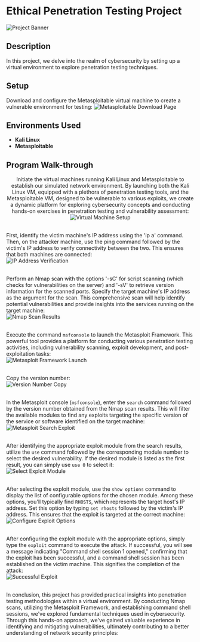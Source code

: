 # Ethical Penetration Testing Project
<img src="1_eb5oE6h-djckn-zp_O1Gvw.png" alt="Project Banner" border="0" />

## Description
In this project, we delve into the realm of cybersecurity by setting up a virtual environment to explore penetration testing techniques.

## Setup
Download and configure the Metasploitable virtual machine to create a vulnerable environment for testing:
<img src="Screenshot 2024-02-21 203448.jpg" alt="Metasploitable Download Page" border="0" />

## Environments Used
- **Kali Linux**
- **Metasploitable**

## Program Walk-through
<p align="center">
Initiate the virtual machines running Kali Linux and Metasploitable to establish our simulated network environment. By launching both the Kali Linux VM, equipped with a plethora of penetration testing tools, and the Metasploitable VM, designed to be vulnerable to various exploits, we create a dynamic platform for exploring cybersecurity concepts and conducting hands-on exercises in penetration testing and vulnerability assessment: <br/>
<img src="Screenshot 2024-02-21 203448.jpg" alt="Virtual Machine Setup" border="0" />
<br /><br />

First, identify the victim machine's IP address using the 'ip a' command. Then, on the attacker machine, use the ping command followed by the victim's IP address to verify connectivity between the two. This ensures that both machines are connected: <br/>
<img src="Screenshot 2024-02-21 203751.jpg" alt="IP Address Verification" border="0" />
<br /><br />

Perform an Nmap scan with the options '-sC' for script scanning (which checks for vulnerabilities on the server) and '-sV' to retrieve version information for the scanned ports. Specify the target machine's IP address as the argument for the scan. This comprehensive scan will help identify potential vulnerabilities and provide insights into the services running on the target machine: <br/>
<img src="Screenshot 2024-02-21 204408.jpg" alt="Nmap Scan Results" border="0" />
<br /><br />

Execute the command `msfconsole` to launch the Metasploit Framework. This powerful tool provides a platform for conducting various penetration testing activities, including vulnerability scanning, exploit development, and post-exploitation tasks: <br/>
<img src="Screenshot 2024-02-21 204809.jpg" alt="Metasploit Framework Launch" border="0" />
<br /><br />

Copy the version number: <br/>
<img src="Screenshot 2024-02-21 205523.jpg" alt="Version Number Copy" border="0" />
<br /><br />

In the Metasploit console (`msfconsole`), enter the `search` command followed by the version number obtained from the Nmap scan results. This will filter the available modules to find any exploits targeting the specific version of the service or software identified on the target machine: <br/>
<img src="Screenshot 2024-02-21 210041.jpg" alt="Metasploit Search Exploit" border="0" />
<br /><br />

After identifying the appropriate exploit module from the search results, utilize the `use` command followed by the corresponding module number to select the desired vulnerability. If the desired module is listed as the first result, you can simply use `use 0` to select it: <br/>
<img src="Screenshot 2024-02-21 210041.jpg" alt="Select Exploit Module" border="0" />
<br /><br />

After selecting the exploit module, use the `show options` command to display the list of configurable options for the chosen module. Among these options, you'll typically find `RHOSTS`, which represents the target host's IP address. Set this option by typing `set rhosts` followed by the victim's IP address. This ensures that the exploit is targeted at the correct machine: <br/>
<img src="Screenshot 2024-02-21 210507.jpg" alt="Configure Exploit Options" border="0" />
<br /><br />

After configuring the exploit module with the appropriate options, simply type the `exploit` command to execute the attack. If successful, you will see a message indicating "Command shell session 1 opened," confirming that the exploit has been successful, and a command shell session has been established on the victim machine. This signifies the completion of the attack: <br/>
<img src="Screenshot 2024-02-21 210507.jpg" alt="Successful Exploit" border="0" />
<br /><br />

In conclusion, this project has provided practical insights into penetration testing methodologies within a virtual environment. By conducting Nmap scans, utilizing the Metasploit Framework, and establishing command shell sessions, we've explored fundamental techniques used in cybersecurity. Through this hands-on approach, we've gained valuable experience in identifying and mitigating vulnerabilities, ultimately contributing to a better understanding of network security principles: <br/>
</p>
